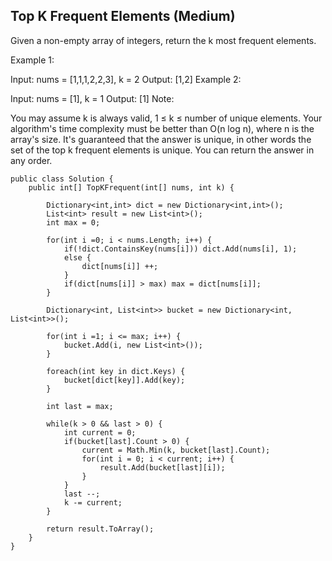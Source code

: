 ## Top K Frequent Elements (Medium)

Given a non-empty array of integers, return the k most frequent elements.

Example 1:

Input: nums = [1,1,1,2,2,3], k = 2
Output: [1,2]
Example 2:

Input: nums = [1], k = 1
Output: [1]
Note:

You may assume k is always valid, 1 ≤ k ≤ number of unique elements.
Your algorithm's time complexity must be better than O(n log n), where n is the array's size.
It's guaranteed that the answer is unique, in other words the set of the top k frequent elements is unique.
You can return the answer in any order.

```
public class Solution {
    public int[] TopKFrequent(int[] nums, int k) {
        
        Dictionary<int,int> dict = new Dictionary<int,int>();
        List<int> result = new List<int>();
        int max = 0;
        
        for(int i =0; i < nums.Length; i++) {
            if(!dict.ContainsKey(nums[i])) dict.Add(nums[i], 1);
            else {
                dict[nums[i]] ++;
            }
            if(dict[nums[i]] > max) max = dict[nums[i]];
        }
        
        Dictionary<int, List<int>> bucket = new Dictionary<int, List<int>>();
        
        for(int i =1; i <= max; i++) {
            bucket.Add(i, new List<int>());
        }
        
        foreach(int key in dict.Keys) {
            bucket[dict[key]].Add(key);
        }
        
        int last = max;
        
        while(k > 0 && last > 0) {
            int current = 0;
            if(bucket[last].Count > 0) {
                current = Math.Min(k, bucket[last].Count);
                for(int i = 0; i < current; i++) {
                    result.Add(bucket[last][i]);
                }
            }
            last --;
            k -= current;
        }
        
        return result.ToArray();
    }
}
```
